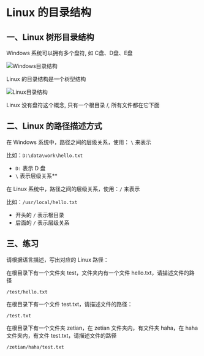 # Linux 的目录结构

## 一、Linux 树形目录结构

Windows 系统可以拥有多个盘符, 如 C盘、D盘、E盘

![Windows目录结构](/Users/zetian/workshop/tutorial/LINUX/NoteAssets/Windows目录结构.png)

Linux 的目录结构是一个树型结构

![Linux目录结构](/Users/zetian/workshop/tutorial/LINUX/NoteAssets/Linux目录结构.png)

Linux 没有盘符这个概念, 只有一个根目录 /, 所有文件都在它下面

## 二、Linux 的路径描述方式

在 Windows 系统中，路径之间的层级关系，使用： `\`  来表示

比如：`D:\data\work\hello.txt`

- `D:` 表示 D 盘
- `\` 表示层级关系**

在 Linux 系统中，路径之间的层级关系，使用：`/`  来表示

比如：`/usr/local/hello.txt`

- 开头的 `/` 表示根目录
- 后面的 `/` 表示层级关系

## 三、练习

请根据语言描述，写出对应的 Linux 路径：

在根目录下有一个文件夹 test，文件夹内有一个文件 hello.txt，请描述文件的路径

`/test/hello.txt`

在根目录下有一个文件 test.txt，请描述文件的路径：

`/test.txt`

在根目录下有一个文件夹 zetian，在 zetian 文件夹内，有文件夹 haha，在 haha 文件夹内，有文件 test.txt，请描述文件的路径

`/zetian/haha/test.txt`
